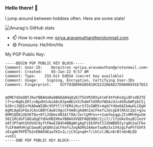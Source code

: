 ### Hello there! 👋

I jump around between hobbies often. Here are some stats!  
  
![Anurag's GitHub stats](https://github-readme-stats.vercel.app/api?username=anuraghazra&count_private=true&show_icons=true&theme=nord)

- 📫 How to reach me: [priya.aravamuthan@protonmail.com](mailto:priya.aravamuthan@protonmail.com)
- 😄 Pronouns: He/Him/His

My PGP Public Key:
```
-----BEGIN PGP PUBLIC KEY BLOCK-----
Comment: User-ID:    Derpitron <priya.aravamuthan@protonmail.com>
Comment: Created:    05-Jan-22 9:57 AM
Comment: Type:    255-bit EdDSA (secret key available)
Comment: Usage:    Signing, Encryption, Certifying User-IDs
Comment: Fingerprint:    5CF793D8965B5810CE232AEAD27D9A08591E7EE2


mDMEYdUeOBYJKwYBBAHaRw8BAQdAHq8yDJT5UVRIRXyktmF4tPnKoXgi8Fsd02TE
lT+u+Nq0LERlcnBpdHJvbiA8cHJpeWEuYXJhdmFtdXRoYW5AcHJvdG9ubWFpbC5j
b20+iJQEExYKADwWIQRc95PYlltYEM4jKurSfZoIWR5+4gUCYdUeOAIbAwULCQgH
AgMiAgEGFQoJCAsCBBYCAwECHgcCF4AACgkQ0n2aCFkefuJUcgEAlRkSCZpC+gsw
OHM1QO8jUbSKTQu+0fi2GDmz4N1Alf8A/2erCpMYov++1umfepqgL2Is0Mn9guUm
S621RCdoFIAEuDgEYdUeOBIKKwYBBAGXVQEFAQEHQH/2ji7//1fyUAzOuyBJ1ezV
e8fJPfaHtGhOVds9yftPAwEIB4h4BBgWCgAgFiEEXPeT2JZbWBDOIyrq0n2aCFke
fuIFAmHVHjgCGwwACgkQ0n2aCFkefuJoqAD9G2AAwnTaaNzSx1V4zgLFwPhfGhFX
zEvgAH7KPETb2nEBAO4Eaa7KIx1LrjC5Cpnq0+7/ihCvlJBLn6rBlnOnBLED
=voIi
-----END PGP PUBLIC KEY BLOCK-----
```
